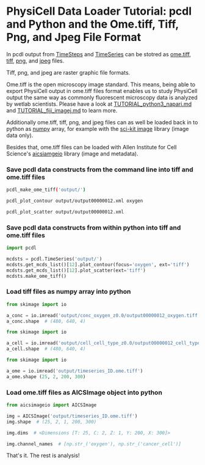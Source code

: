 # PhysiCell Data Loader Tutorial: pcdl and Python and the Ome.tiff, Tiff, Png, and Jpeg File Format

In pcdl output from [TimeSteps](https://github.com/elmbeech/physicelldataloader/blob/master/man/TUTORIAL_python3_timestep.md) and [TimeSeries](https://github.com/elmbeech/physicelldataloader/blob/master/man/TUTORIAL_python3_timeseries.md) can be stotred as [ome.tiff](https://www.openmicroscopy.org/ome-files/), [tiff](https://www.loc.gov/preservation/digital/formats/fdd/fdd000022.shtml), [png](http://libpng.org/pub/png/), and [jpeg](https://jpeg.org/jpeg/) files.

Tiff, png, and jpeg are raster graphic file formats.

Ome.tiff is the open microscopy image standard.
This means, being able to export PhysiCell output in ome.tiff files format
enables us to study PhysiCell output the same way
as commonly fluorescent microscopy data is analyzed by wetlab scientists.
Please have a look at [TUTORIAL_python3_napari.md](https://github.com/elmbeech/physicelldataloader/blob/master/man/TUTORIAL_python3_napari.md)
and [TUTORIAL_fiji_imagej.md](https://github.com/elmbeech/physicelldataloader/blob/master/man/TUTORIAL_fijiimagej.md) to learn more.


Additionally ome.tiff, tiff, png, and jpeg files can as well be loaded back in to python as [numpy](https://numpy.org/) array, for example with the [sci-kit image](https://scikit-image.org/) library (image data only).

Besides that, ome.tiff files can be loaded with Allen Institute for Cell Science's [aicsiamgeio](https://github.com/AllenCellModeling/aicsimageio) library (image and metadata).


### Save pcdl data constructs from the command line into tiff and ome.tiff files

```bash
pcdl_make_ome_tiff('output/')
```
```bash
pcdl_plot_contour output/output00000012.xml oxygen
```
```bash
pcdl_plot_scatter output/output00000012.xml
```


### Save pcdl data constructs from within python into tiff and ome.tiff files

```python
import pcdl

mcdsts = pcdl.TimeSeries('output/')
mcdsts.get_mcds_list()[12].plot_contour(focus='oxygen', ext='tiff')
mcdsts.get_mcds_list()[12].plot_scatter(ext='tiff')
mcdsts.make_ome_tiff()
```


### Load tiff files as numpy array into python

```python
from skimage import io

a_conc = io.imread('output/conc_oxygen_z0.0/output00000012_oxygen.tiff')
a_conc.shape  # (480, 640, 4)
```
```python
from skimage import io

a_cell = io.imread('output/cell_cell_type_z0.0/output00000012_cell_type.tiff')
a_cell.shape  # (480, 640, 4)
```
```python
from skimage import io

a_ome = io.imread('output/timeseries_ID.ome.tiff')
a_ome.shape (25, 2, 200, 300)
```


### Load ome.tiff files as AICSImage object into python

```python
from aicsimageio import AICSImage

img = AICSImage('output/timeseries_ID.ome.tiff')
img.shape  # (25, 2, 1, 200, 300)
```
```python
img.dims  # <Dimensions [T: 25, C: 2, Z: 1, Y: 200, X: 300]>
```
```python
img.channel_names  # [np.str_('oxygen'), np.str_('cancer_cell')]
```

That's it. The rest is analysis!
